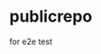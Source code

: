 # publicrepo
for e2e test




























































































































































































































































































































































































































